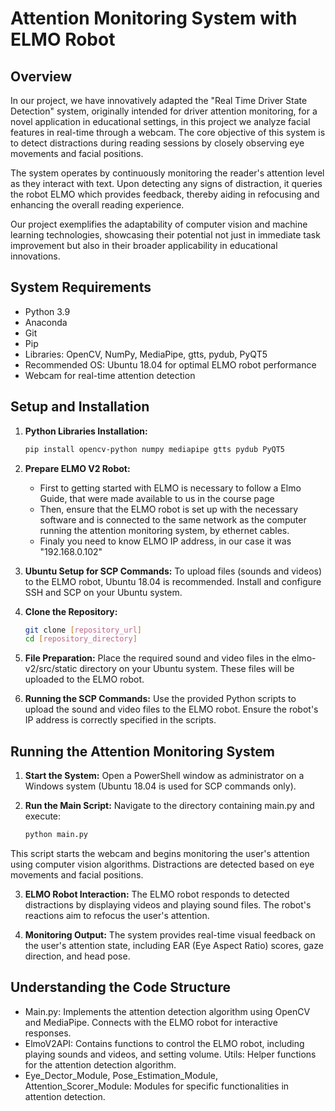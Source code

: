 # Attention Monitoring System with ELMO Robot

## Overview
In our project, we have innovatively adapted the "Real Time Driver State Detection" system, originally intended for driver attention monitoring, for a novel application in educational settings, in this project we analyze facial features in real-time through a webcam. The core objective of this system is to detect distractions during reading sessions by closely observing eye movements and facial positions.

The system operates by continuously monitoring the reader's attention level as they interact with text. Upon detecting any signs of distraction, it queries the robot ELMO which provides feedback, thereby aiding in refocusing and enhancing the overall reading experience.

Our project exemplifies the adaptability of computer vision and machine learning technologies, showcasing their potential not just in immediate task improvement but also in their broader applicability in educational innovations.


## System Requirements
- Python 3.9
- Anaconda
- Git
- Pip
- Libraries: OpenCV, NumPy, MediaPipe, gtts, pydub, PyQT5
- Recommended OS: Ubuntu 18.04 for optimal ELMO robot performance
- Webcam for real-time attention detection

## Setup and Installation
1. **Python Libraries Installation:**
   ```bash
   pip install opencv-python numpy mediapipe gtts pydub PyQT5

2. **Prepare ELMO V2 Robot:**
    * First to getting started with ELMO is necessary to follow a Elmo Guide, that were made available to us in the course page
    * Then, ensure that the ELMO robot is set up with the necessary software and is connected to the same network as the computer running the attention monitoring system, by ethernet cables.
    * Finaly you need to know ELMO IP address, in our case it was "192.168.0.102"

3. **Ubuntu Setup for SCP Commands:**
    To upload files (sounds and videos) to the ELMO robot, Ubuntu 18.04 is recommended. Install and configure SSH and SCP on your Ubuntu system.

4. **Clone the Repository:**
    ```bash
    git clone [repository_url]
    cd [repository_directory]

5. **File Preparation:**
    Place the required sound and video files in the elmo-v2/src/static directory on your Ubuntu system. These files will be uploaded to the ELMO robot.

6. **Running the SCP Commands:**
    Use the provided Python scripts to upload the sound and video files to the ELMO robot. Ensure the robot's IP address is correctly specified in the scripts.

## Running the Attention Monitoring System

1. **Start the System:**
    Open a PowerShell window as administrator on a Windows system (Ubuntu 18.04 is used for SCP commands only).

2. **Run the Main Script:**
    Navigate to the directory containing main.py and execute:

    ```bash
    python main.py

This script starts the webcam and begins monitoring the user's attention using computer vision algorithms. Distractions are detected based on eye movements and facial positions.

3. **ELMO Robot Interaction:**
    The ELMO robot responds to detected distractions by displaying videos and playing sound files. The robot's reactions aim to refocus the user's attention.

4. **Monitoring Output:**
    The system provides real-time visual feedback on the user's attention state, including EAR (Eye Aspect Ratio) scores, gaze direction, and head pose.

## Understanding the Code Structure

* Main.py: Implements the attention detection algorithm using OpenCV and MediaPipe. Connects with the ELMO robot for interactive responses.
* ElmoV2API: Contains functions to control the ELMO robot, including playing sounds and videos, and setting volume.
Utils: Helper functions for the attention detection algorithm.
* Eye_Dector_Module, Pose_Estimation_Module, Attention_Scorer_Module: Modules for specific functionalities in attention detection.